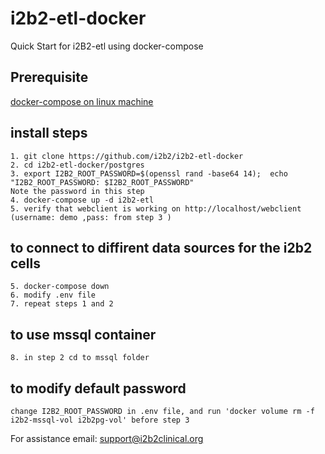 # i2b2-etl-docker
Quick Start for i2B2-etl using docker-compose

## Prerequisite 
    
[docker-compose on linux machine](prerequisites.md) 

## install steps
    1. git clone https://github.com/i2b2/i2b2-etl-docker
    2. cd i2b2-etl-docker/postgres
    3. export I2B2_ROOT_PASSWORD=$(openssl rand -base64 14);  echo "I2B2_ROOT_PASSWORD: $I2B2_ROOT_PASSWORD"
    Note the password in this step
    4. docker-compose up -d i2b2-etl
    5. verify that webclient is working on http://localhost/webclient (username: demo ,pass: from step 3 )
    
## to connect to diffirent data sources for the i2b2 cells
    5. docker-compose down
    6. modify .env file
    7. repeat steps 1 and 2 
    
## to use mssql container
    8. in step 2 cd to mssql folder

## to modify default password
    change I2B2_ROOT_PASSWORD in .env file, and run 'docker volume rm -f i2b2-mssql-vol i2b2pg-vol' before step 3

For assistance email: support@i2b2clinical.org
